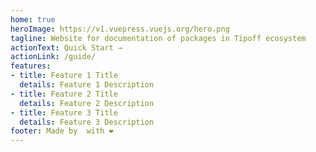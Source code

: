 ```yaml
---
home: true
heroImage: https://v1.vuepress.vuejs.org/hero.png
tagline: Website for documentation of packages in Tipoff ecosystem
actionText: Quick Start →
actionLink: /guide/
features:
- title: Feature 1 Title
  details: Feature 1 Description
- title: Feature 2 Title
  details: Feature 2 Description
- title: Feature 3 Title
  details: Feature 3 Description
footer: Made by  with ❤️
---
```

